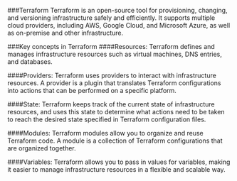 ###Terraform
Terraform is an open-source tool for provisioning, changing, and versioning infrastructure safely and efficiently. It supports multiple cloud providers, including AWS, Google Cloud, and Microsoft Azure, as well as on-premise and other infrastructure.

###Key concepts in Terraform
####Resources: 
Terraform defines and manages infrastructure resources such as virtual machines, DNS entries, and databases.

####Providers: 
Terraform uses providers to interact with infrastructure resources. A provider is a plugin that translates Terraform configurations into actions that can be performed on a specific platform.

####State: 
Terraform keeps track of the current state of infrastructure resources, and uses this state to determine what actions need to be taken to reach the desired state specified in Terraform configuration files.

####Modules: 
Terraform modules allow you to organize and reuse Terraform code. A module is a collection of Terraform configurations that are organized together.

####Variables: 
Terraform allows you to pass in values for variables, making it easier to manage infrastructure resources in a flexible and scalable way.